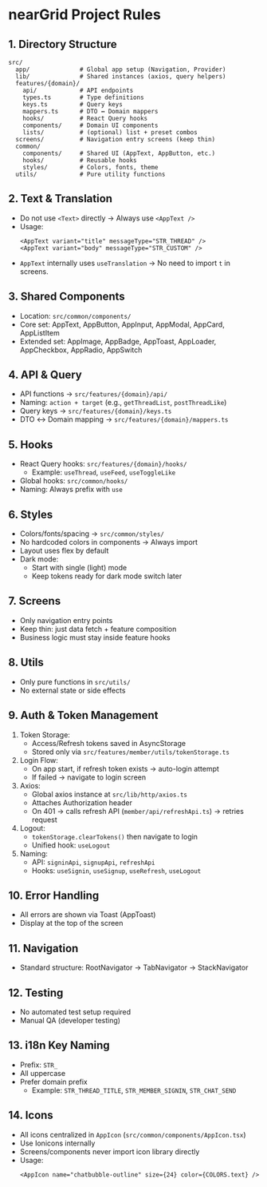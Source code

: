 # nearGrid Project Rules

## 1. Directory Structure

```
src/
  app/              # Global app setup (Navigation, Provider)
  lib/              # Shared instances (axios, query helpers)
  features/{domain}/
    api/            # API endpoints
    types.ts        # Type definitions
    keys.ts         # Query keys
    mappers.ts      # DTO ↔ Domain mappers
    hooks/          # React Query hooks
    components/     # Domain UI components
    lists/          # (optional) list + preset combos
  screens/          # Navigation entry screens (keep thin)
  common/
    components/     # Shared UI (AppText, AppButton, etc.)
    hooks/          # Reusable hooks
    styles/         # Colors, fonts, theme
  utils/            # Pure utility functions
```

## 2. Text & Translation

- Do not use `<Text>` directly → Always use `<AppText />`
- Usage:
  ```tsx
  <AppText variant="title" messageType="STR_THREAD" />
  <AppText variant="body" messageType="STR_CUSTOM" />
  ```
- `AppText` internally uses `useTranslation` → No need to import `t` in screens.

## 3. Shared Components

- Location: `src/common/components/`
- Core set: AppText, AppButton, AppInput, AppModal, AppCard, AppListItem
- Extended set: AppImage, AppBadge, AppToast, AppLoader, AppCheckbox, AppRadio, AppSwitch

## 4. API & Query

- API functions → `src/features/{domain}/api/`
- Naming: `action + target` (e.g., `getThreadList`, `postThreadLike`)
- Query keys → `src/features/{domain}/keys.ts`
- DTO ↔ Domain mapping → `src/features/{domain}/mappers.ts`

## 5. Hooks

- React Query hooks: `src/features/{domain}/hooks/`
  - Example: `useThread`, `useFeed`, `useToggleLike`
- Global hooks: `src/common/hooks/`
- Naming: Always prefix with `use`

## 6. Styles

- Colors/fonts/spacing → `src/common/styles/`
- No hardcoded colors in components → Always import
- Layout uses flex by default
- Dark mode:
  - Start with single (light) mode
  - Keep tokens ready for dark mode switch later

## 7. Screens

- Only navigation entry points
- Keep thin: just data fetch + feature composition
- Business logic must stay inside feature hooks

## 8. Utils

- Only pure functions in `src/utils/`
- No external state or side effects

## 9. Auth & Token Management

1. Token Storage:
   - Access/Refresh tokens saved in AsyncStorage
   - Stored only via `src/features/member/utils/tokenStorage.ts`
2. Login Flow:
   - On app start, if refresh token exists → auto-login attempt
   - If failed → navigate to login screen
3. Axios:
   - Global axios instance at `src/lib/http/axios.ts`
   - Attaches Authorization header
   - On 401 → calls refresh API (`member/api/refreshApi.ts`) → retries request
4. Logout:
   - `tokenStorage.clearTokens()` then navigate to login
   - Unified hook: `useLogout`
5. Naming:
   - API: `signinApi`, `signupApi`, `refreshApi`
   - Hooks: `useSignin`, `useSignup`, `useRefresh`, `useLogout`

## 10. Error Handling

- All errors are shown via Toast (AppToast)
- Display at the top of the screen

## 11. Navigation

- Standard structure: RootNavigator → TabNavigator → StackNavigator

## 12. Testing

- No automated test setup required
- Manual QA (developer testing)

## 13. i18n Key Naming

- Prefix: `STR_`
- All uppercase
- Prefer domain prefix
  - Example: `STR_THREAD_TITLE`, `STR_MEMBER_SIGNIN`, `STR_CHAT_SEND`

## 14. Icons

- All icons centralized in `AppIcon` (`src/common/components/AppIcon.tsx`)
- Use Ionicons internally
- Screens/components never import icon library directly
- Usage:
  ```tsx
  <AppIcon name="chatbubble-outline" size={24} color={COLORS.text} />
  ```
